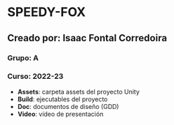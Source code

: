 # SPEEDY-FOX

## Creado por: Isaac Fontal Corredoira

### Grupo: A
### Curso: 2022-23

- **Assets**: carpeta assets del proyecto Unity
- **Build**: ejecutables del proyecto
- **Doc**: documentos de diseño (GDD)
- **Video**: vídeo de presentación
